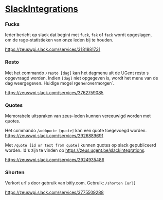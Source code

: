 # [SlackIntegrations](http://zeus.ugent.be/slackintegrations)

### Fucks
Ieder bericht op slack dat begint met `fuck`, `fak` of `fack` wordt opgeslagen, om de rage-statistieken van onze leden bij te houden.

https://zeuswpi.slack.com/services/3181881731

### Resto
Met het commando `/resto [dag]` kan het dagmenu uit de UGent resto s opgevraagd worden. Indien `[dag]` niet opgegeven is, wordt het menu van de dag weergegeven. Huidige mogel
rgen` en `overmorgen`.

https://zeuswpi.slack.com/services/3762759085

### Quotes
Memorabele uitspraken van zeus-leden kunnen vereeuwigd worden met quotes.

Het commando `/addquote [quote]` kan een quote toegevoegd worden.
https://zeuswpi.slack.com/services/2926889691

Met `/quote [id or text from quote]` kunnen quotes op slack gepubliceerd worden.
Id's zijn te vinden op https://zeus.ugent.be/slackintegrations.

https://zeuswpi.slack.com/services/2924935486

### Shorten
Verkort url's door gebruik van bitly.com.
Gebruik: `/shorten [url]`

https://zeuswpi.slack.com/services/3775509288
